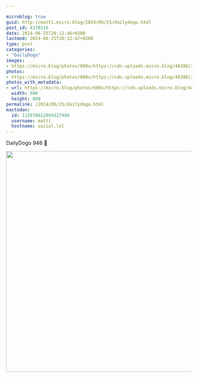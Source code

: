 ```yaml
---

microblog: true
guid: http://matti.micro.blog/2024/06/25/dailydogo.html
post_id: 4170316
date: 2024-06-25T20:12:46+0200
lastmod: 2024-06-25T20:12:47+0200
type: post
categories:
- "DailyDogo"
images:
- https://micro.blog/photos/600x/https://cdn.uploads.micro.blog/44388/2024/c8abce593da94e1db2ebf442776cb275.jpg
photos:
- https://micro.blog/photos/600x/https://cdn.uploads.micro.blog/44388/2024/c8abce593da94e1db2ebf442776cb275.jpg
photos_with_metadata:
- url: https://micro.blog/photos/600x/https://cdn.uploads.micro.blog/44388/2024/c8abce593da94e1db2ebf442776cb275.jpg
  width: 600
  height: 800
permalink: /2024/06/25/dailydogo.html
mastodon:
  id: 112678612894327486
  username: matti
  hostname: social.lol
---
```

DailyDogo 946 🐶

<img src="/media/uploads/2024/c8abce593da94e1db2ebf442776cb275.jpg" width="600" alt="" />
